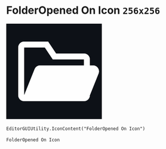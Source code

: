 # FolderOpened On Icon `256x256`
<img src="/img/FolderOpened%20On%20Icon.png" width=256 height=256>

``` CSharp
EditorGUIUtility.IconContent("FolderOpened On Icon")
```
```
FolderOpened On Icon
```
